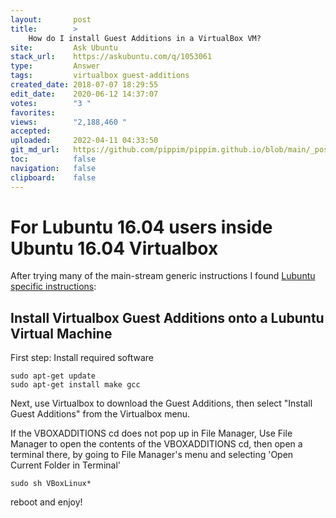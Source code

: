 ```yaml
---
layout:       post
title:        >
    How do I install Guest Additions in a VirtualBox VM?
site:         Ask Ubuntu
stack_url:    https://askubuntu.com/q/1053061
type:         Answer
tags:         virtualbox guest-additions
created_date: 2018-07-07 18:29:55
edit_date:    2020-06-12 14:37:07
votes:        "3 "
favorites:    
views:        "2,188,460 "
accepted:     
uploaded:     2022-04-11 04:33:50
git_md_url:   https://github.com/pippim/pippim.github.io/blob/main/_posts/2018/2018-07-07-How-do-I-install-Guest-Additions-in-a-VirtualBox-VM_.md
toc:          false
navigation:   false
clipboard:    false
---
```


# For Lubuntu 16.04 users inside Ubuntu 16.04 Virtualbox

After trying many of the main-stream generic instructions I found [Lubuntu specific instructions][1]:

## Install Virtualbox Guest Additions onto a Lubuntu Virtual Machine

First step: Install required software

``` 
sudo apt-get update
sudo apt-get install make gcc
```

Next, use Virtualbox to download the Guest Additions, then select "Install Guest Additions" from the Virtualbox menu.

If the VBOXADDITIONS cd does not pop up in File Manager, Use File Manager to open the contents of the VBOXADDITIONS cd, then open a terminal there, by going to File Manager's menu and selecting 'Open Current Folder in Terminal'

``` 
sudo sh VBoxLinux*
```

reboot and enjoy! 

  [1]: https://help.ubuntu.com/community/Lubuntu/3rdParty
